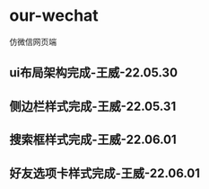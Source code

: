 # our-wechat
仿微信网页端

## ui布局架构完成-王威-22.05.30

## 侧边栏样式完成-王威-22.05.31

## 搜索框样式完成-王威-22.06.01

## 好友选项卡样式完成-王威-22.06.01
